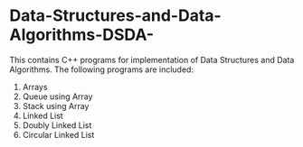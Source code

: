 # Data-Structures-and-Data-Algorithms-DSDA-

This contains C++ programs for implementation of Data Structures and Data Algorithms. The following programs are included:

1. Arrays
2. Queue using Array
3. Stack using Array
4. Linked List
5. Doubly Linked List
6. Circular Linked List
